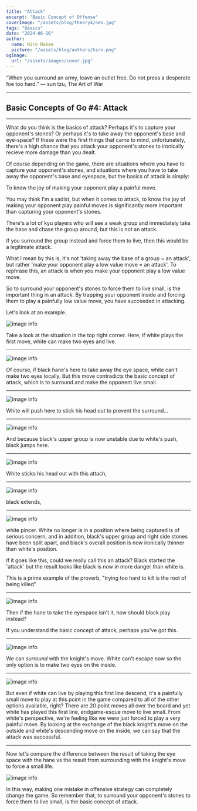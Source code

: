 ```yaml
---
title: "Attack"
excerpt: "Basic Concept of Offense"
coverImage: "/assets/blog/theory4/neo.jpg"
tags: "Basics"
date: "2024-06-16"
author:
  name: Hiro Nakae
  picture: "/assets/blog/authors/hiro.png"
ogImage:
  url: "/assets/images/cover.jpg"
---
```


“When you surround an army, leave an outlet free. Do not press a desperate foe too hard.”
― sun tzu, The Art of War

---

## Basic Concepts of Go #4: Attack

---

What do you think is the basics of attack? Perhaps it's to capture your opponent's stones? Or perhaps it's to take away the opponent's base and eye-space? If these were the first things that came to mind, unfortunately, there's a high chance that you attack your opponent's stones to ironically recieve more damage than you dealt.

Of course depending on the game, there are situations where you have to capture your opponent's stones, and situations where you have to take away the opponent's base and eyespace, but the basics of attack is simply:

To know the joy of making your opponent play a painful move.

You may think I'm a sadist, but when it comes to attack, to know the joy of making your opponent play painful moves is significantly more important than capturing your opponent's stones.

There's a lot of kyu players who will see a weak group and immediately take the base and chase the group around, but this is not an attack.

If you surround the group instead and force them to live, then this would be a legitimate attack.

What I mean by this is, it's not 'taking away the base of a group = an attack', but rather 'make your opponent play a low value move = an attack'. To rephrase this, an attack is when you make your opponent play a low value move.

So to surround your opponent's stones to force them to live small, is the important thing in an attack. By trapping your opponent inside and forcing them to play a painfully low value move, you have succeeded in attacking.

Let's look at an example.

![image info](/assets/blog/theory4/1.PNG)

Take a look at the situation in the top right corner. Here, if white plays the first move, white can make two eyes and live.

---

![image info](/assets/blog/theory4/2.PNG)

Of course, if black hane's here to take away the eye space, white can't make two eyes locally. But this move contradicts the basic concept of attack, which is to surround and make the opponent live small.

---

![image info](/assets/blog/theory4/3.PNG)

White will push here to stick his head out to prevent the surround...

---

![image info](/assets/blog/theory4/4.PNG)

And because black's upper group is now unstable due to white's push, black jumps here.

---

![image info](/assets/blog/theory4/5.PNG)

White sticks his head out with this attach,

---

![image info](/assets/blog/theory4/6.PNG)

black extends,

---

![image info](/assets/blog/theory4/7.PNG)

white pincer. White no longer is in a position where being captured is of serious concern, and in addition, black's upper group and right side stones have been split apart, and black's overall position is now ironically thinner than white's position.

If it goes like this, could we really call this an attack? Black started the 'attack' but the result looks like black is now in more danger than white is.

This is a prime example of the proverb, "trying too hard to kill is the root of being killed"

---

![image info](/assets/blog/theory4/1.PNG)

Then if the hane to take the eyespace isn't it, how should black play instead?

If you understand the basic concept of attack, perhaps you've got this.

---

![image info](/assets/blog/theory4/8.PNG)

We can _surround_ with the knight's move. White can't escape now so the only option is to make two eyes on the inside.

---

![image info](/assets/blog/theory4/9.PNG)

But even if white can live by playing this first line descend, it's a painfully small move to play at this point in the game compared to all of the other options available, right? There are 20 point moves all over the board and yet white has played this first line, endgame-esque move to live small. From white's perspective, we're feeling like we were just forced to play a very painful move. By looking at the exchange of the black knight's move on the outside and white's descending move on the inside, we can say that the attack was successful.

---

Now let's compare the difference between the result of taking the eye space with the hane vs the result from surrounding with the knight's move to force a small life.

![image info](/assets/blog/theory4/comparison.png)

In this way, making one mistake in offensive strategy can completely change the game.
So remember that, to surround your opponent's stones to force them to live small, is the basic concept of attack.
